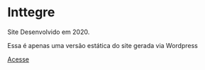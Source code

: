 # Inttegre
 Site Desenvolvido em 2020.
 
 Essa é apenas uma versão estática do site gerada via Wordpress
 
[Acesse](https://fabriciosilvajr.github.io/Inttegre/index.html)
